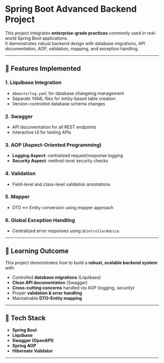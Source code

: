 # Spring Boot Advanced Backend Project

This project integrates **enterprise-grade practices** commonly used in real-world Spring Boot applications.  
It demonstrates robust backend design with database migrations, API documentation, AOP, validation, mapping, and exception handling.

---

## 🔹 Features Implemented

### 1. Liquibase Integration
- `dbmasterlog.yaml` for database changelog management  
- Separate YAML files for entity-based table creation  
- Version-controlled database schema changes  

### 2. Swagger
- API documentation for all REST endpoints  
- Interactive UI for testing APIs  

### 3. AOP (Aspect-Oriented Programming)
- **Logging Aspect**: centralized request/response logging  
- **Security Aspect**: method-level security checks  

### 4. Validation
- Field-level and class-level validation annotations  

### 5. Mapper
- DTO ↔ Entity conversion using mapper approach  

### 6. Global Exception Handling
- Centralized error responses using `@ControllerAdvice`  

---

## 🔹 Learning Outcome
This project demonstrates how to build a **robust, scalable backend system** with:  
- Controlled **database migrations** (Liquibase)  
- **Clean API documentation** (Swagger)  
- **Cross-cutting concerns** handled via AOP (logging, security)  
- Proper **validation & error handling**  
- Maintainable **DTO–Entity mapping**  

---

## 🚀 Tech Stack
- **Spring Boot**  
- **Liquibase**  
- **Swagger (OpenAPI)**  
- **Spring AOP**  
- **Hibernate Validator**  

---
